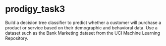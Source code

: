 # prodigy_task3
Build a decision tree classifier to predict whether a customer will purchase a product or service based on their demographic and behavioral data. Use a dataset such as the Bank Marketing dataset from the UCI Machine Learning Repository.
